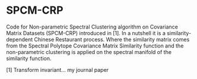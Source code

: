 # SPCM-CRP
Code for Non-parametric Spectral Clustering algorithm on Covariance Matrix Datasets (SPCM-CRP) introduced in [1]. 
In a nutshell it is a similarity-dependent Chinese Restaurant process. Where the similarity matrix comes from the Spectral Polytope Covariance Matrix Similarity function and the non-parametric clustering is applied on the spectral manifold of the similarity function.



[1] Transform invariant... my journal paper
